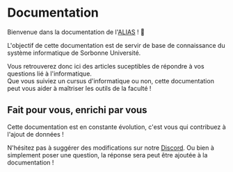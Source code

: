 # Documentation

Bienvenue dans la documentation de l'[ALIAS](https://alias-asso.fr) ! 👋   

L'objectif de cette documentation est de servir de base de connaissance du système informatique de Sorbonne Université.  

Vous retrouverez donc ici des articles suceptibles de répondre à vos questions lié à l'informatique.  
Que vous suiviez un cursus d'informatique ou non, cette documentation peut vous aider à maîtriser les outils de la faculté !  

## Fait pour vous, enrichi par vous

Cette documentation est en constante évolution, c'est vous qui contribuez à l'ajout de données !  

N'hésitez pas à suggérer des modifications sur notre [Discord](https://alias-asso.fr/discord). Ou bien à simplement poser une question, la réponse sera peut être ajoutée à la documentation !
